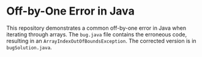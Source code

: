 # Off-by-One Error in Java
This repository demonstrates a common off-by-one error in Java when iterating through arrays.  The `bug.java` file contains the erroneous code, resulting in an `ArrayIndexOutOfBoundsException`. The corrected version is in `bugSolution.java`.